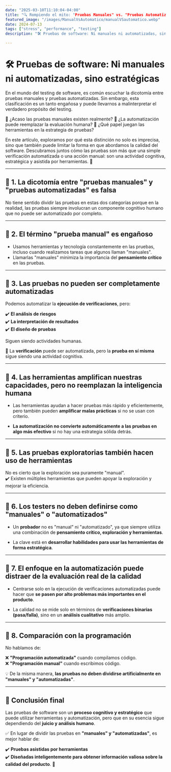 ```yaml
---
date: "2025-03-10T11:10:04-04:00"
title: "🔍 Rompiendo el mito: "Pruebas Manuales" vs. "Pruebas Automatizadas"
featured_image: "/images/ManualVsAutomatico/manualVSautomatico.webp"
date: 2024-07-13
tags: ["stress", "performance", "testing"]
description: "🛠️ Pruebas de software: Ni manuales ni automatizadas, sino estratégicas"

---
```



# 🛠️ Pruebas de software: Ni manuales ni automatizadas, sino estratégicas

En el mundo del testing de software, es común escuchar la dicotomía entre pruebas manuales y pruebas automatizadas. Sin embargo, esta clasificación es un tanto engañosa y puede llevarnos a malinterpretar el verdadero propósito del testing.

📌 ¿Acaso las pruebas manuales existen realmente?
📌 ¿La automatización puede reemplazar la evaluación humana?
📌 ¿Qué papel juegan las herramientas en la estrategia de pruebas?

En este artículo, exploramos por qué esta distinción no solo es imprecisa, sino que también puede limitar la forma en que abordamos la calidad del software. Descubramos juntos cómo las pruebas son más que una simple verificación automatizada o una acción manual: son una actividad cognitiva, estratégica y asistida por herramientas. 🚀

---

## 📌 **1. La dicotomía entre "pruebas manuales" y "pruebas automatizadas" es falsa** 

No tiene sentido dividir las pruebas en estas dos categorías porque en la realidad, las pruebas siempre involucran un componente cognitivo humano que no puede ser automatizado por completo.  

---

## 📌 **2. El término "prueba manual" es engañoso**  

- Usamos herramientas y tecnología constantemente en las pruebas, incluso cuando realizamos tareas que algunos llaman "manuales".  
- Llamarlas "manuales" minimiza la importancia del **pensamiento crítico** en las pruebas.  

---

## 📌 **3. Las pruebas no pueden ser completamente automatizadas**  

Podemos automatizar la **ejecución de verificaciones**, pero:  

✔️ **El análisis de riesgos**  
✔️ **La interpretación de resultados**  
✔️ **El diseño de pruebas**  

Siguen siendo actividades humanas.  

🔹 La **verificación** puede ser automatizada, pero la **prueba en sí misma** sigue siendo una actividad cognitiva.  

---

## 📌 **4. Las herramientas amplifican nuestras capacidades, pero no reemplazan la inteligencia humana**  

- Las herramientas ayudan a hacer pruebas más rápido y eficientemente, pero también pueden **amplificar malas prácticas** si no se usan con criterio.
  
- **La automatización no convierte automáticamente a las pruebas en algo más efectivo** si no hay una estrategia sólida detrás.  

---

## 📌 **5. Las pruebas exploratorias también hacen uso de herramientas** 

No es cierto que la exploración sea puramente "manual".  
✔️ Existen múltiples herramientas que pueden apoyar la exploración y mejorar la eficiencia.  

---

## 📌 **6. Los testers no deben definirse como "manuales" o "automatizados"** 

- Un **probador** no es "manual" ni "automatizado", ya que siempre utiliza una combinación de **pensamiento crítico, exploración y herramientas**.
    
- La clave está en **desarrollar habilidades para usar las herramientas de forma estratégica**.  

---

## 📌 **7. El enfoque en la automatización puede distraer de la evaluación real de la calidad**  
- Centrarse solo en la ejecución de verificaciones automatizadas puede hacer que **se pasen por alto problemas más importantes en el producto**.
  
- La calidad no se mide solo en términos de **verificaciones binarias (pasa/falla)**, sino en un **análisis cualitativo** más amplio.  

---

## 📌 **8. Comparación con la programación**

No hablamos de: 

❌ **"Programación automatizada"** cuando compilamos código.  
❌ **"Programación manual"** cuando escribimos código.  

💡 De la misma manera, **las pruebas no deben dividirse artificialmente en "manuales" y "automatizadas"**.  

---

## **🎯 Conclusión final** 

Las pruebas de software son un **proceso cognitivo y estratégico** que puede utilizar herramientas y automatización, pero que en su esencia sigue dependiendo del **juicio y análisis humano**.  

✅ En lugar de dividir las pruebas en **"manuales" y "automatizadas"**, es mejor hablar de:

✔️ **Pruebas asistidas por herramientas**  
✔️ **Diseñadas inteligentemente para obtener información valiosa sobre la calidad del producto**. 🚀  

